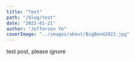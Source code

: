 ```yaml
---
title: "Test"
path: "/blog/test"
date: "2022-01-21"
author: "Jefferson Ye"
coverImage: "../images/about/BigBend2022.jpg"
---
```


test post, please ignore
